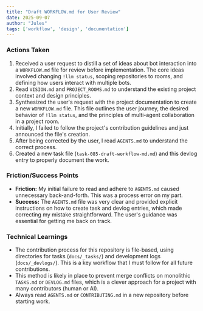 ```yaml
---
title: "Draft WORKFLOW.md for User Review"
date: 2025-09-07
author: "Jules"
tags: ['workflow', 'design', 'documentation']
---
```


### Actions Taken

1.  Received a user request to distill a set of ideas about bot interaction into a `WORKFLOW.md` file for review before implementation. The core ideas involved changing `!llm status`, scoping repositories to rooms, and defining how users interact with multiple bots.
2.  Read `VISION.md` and `PROJECT_ROOMS.md` to understand the existing project context and design principles.
3.  Synthesized the user's request with the project documentation to create a new `WORKFLOW.md` file. This file outlines the user journey, the desired behavior of `!llm status`, and the principles of multi-agent collaboration in a project room.
4.  Initially, I failed to follow the project's contribution guidelines and just announced the file's creation.
5.  After being corrected by the user, I read `AGENTS.md` to understand the correct process.
6.  Created a new task file (`task-085-draft-workflow-md.md`) and this devlog entry to properly document the work.

### Friction/Success Points

*   **Friction:** My initial failure to read and adhere to `AGENTS.md` caused unnecessary back-and-forth. This was a process error on my part.
*   **Success:** The `AGENTS.md` file was very clear and provided explicit instructions on how to create task and devlog entries, which made correcting my mistake straightforward. The user's guidance was essential for getting me back on track.

### Technical Learnings

*   The contribution process for this repository is file-based, using directories for tasks (`docs/_tasks/`) and development logs (`docs/_devlogs/`). This is a key workflow that I must follow for all future contributions.
*   This method is likely in place to prevent merge conflicts on monolithic `TASKS.md` or `DEVLOG.md` files, which is a clever approach for a project with many contributors (human or AI).
*   Always read `AGENTS.md` or `CONTRIBUTING.md` in a new repository before starting work.
